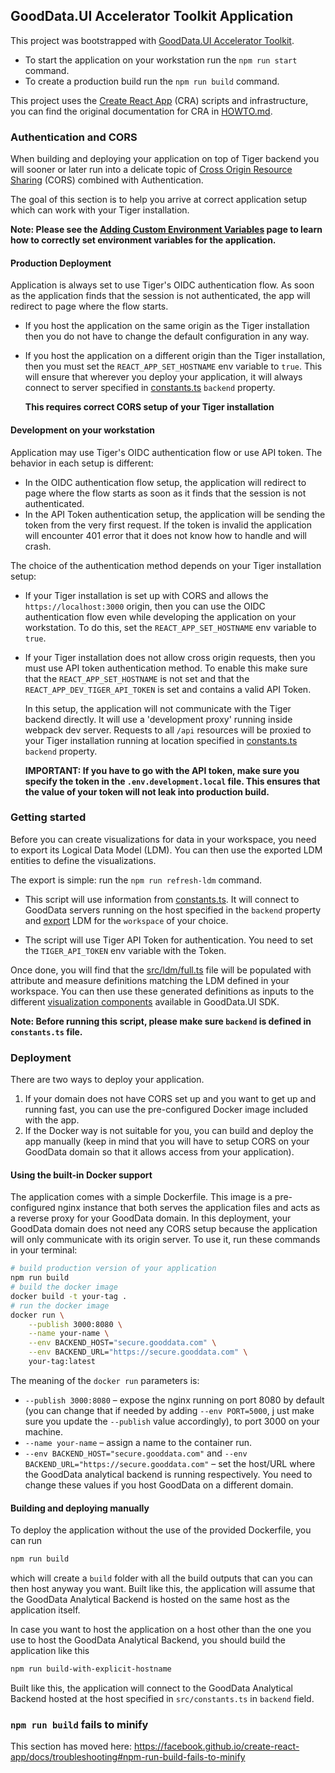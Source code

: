 ## GoodData.UI Accelerator Toolkit Application

This project was bootstrapped with [GoodData.UI Accelerator Toolkit](https://sdk.gooddata.com/gooddata-ui/docs/ht_create_your_first_visualization_toolkit.html).

-  To start the application on your workstation run the `npm run start` command. 
-  To create a production build run the `npm run build` command.

This project uses the [Create React App](https://github.com/facebook/create-react-app) (CRA) scripts and infrastructure, you 
can find the original documentation for CRA in [HOWTO.md](./HOTWO.md).

### Authentication and CORS

When building and deploying your application on top of Tiger backend you will sooner or later run into a delicate 
topic of [Cross Origin Resource Sharing](https://developer.mozilla.org/en-US/docs/Web/HTTP/CORS) (CORS) combined
with Authentication.

The goal of this section is to help you arrive at correct application setup which can work with your Tiger
installation.

**Note: Please see the [Adding Custom Environment Variables](https://create-react-app.dev/docs/adding-custom-environment-variables/) 
page to learn how to correctly set environment variables for the application.**

#### Production Deployment

Application is always set to use Tiger's OIDC authentication flow. As soon as the application finds that the session
is not authenticated, the app will redirect to page where the flow starts.

-  If you host the application on the same origin as the Tiger installation then you do not have to change the 
   default configuration in any way.

-  If you host the application on a different origin than the Tiger installation, then you must set the 
   `REACT_APP_SET_HOSTNAME` env variable to `true`. This will ensure that wherever you deploy your application, 
   it will always connect to server specified in [constants.ts](./src/constants.ts) `backend` property.
   
   **This requires correct CORS setup of your Tiger installation**
   
#### Development on your workstation

Application may use Tiger's OIDC authentication flow or use API token. The behavior in each setup is different: 

*  In the OIDC authentication flow setup, the application will redirect to page where the flow starts as soon as it finds that the session is not authenticated. 
*  In the API Token authentication setup, the application will be sending the token from the very first request. If the token is invalid the application
   will encounter 401 error that it does not know how to handle and will crash.

The choice of the authentication method depends on your Tiger installation setup: 

-  If your Tiger installation is set up with CORS and allows the `https://localhost:3000` origin, then you can use the 
   OIDC authentication flow even while  developing the application on your workstation. To do this, set the `REACT_APP_SET_HOSTNAME` env 
   variable to `true`.

-  If your Tiger installation does not allow cross origin requests, then you must use API token authentication method. To
   enable this make sure that the `REACT_APP_SET_HOSTNAME` is not set and that the `REACT_APP_DEV_TIGER_API_TOKEN` is
   set and contains a valid API Token.

   In this setup, the application will not communicate with the Tiger backend directly. It will use a 'development proxy'
   running inside webpack dev server. Requests to all `/api` resources will be proxied to your Tiger installation running at 
   location specified in [constants.ts](./src/constants.ts) `backend` property.
   
   **IMPORTANT: If you have to go with the API token, make sure you specify the token in the `.env.development.local` file. This ensures
   that the value of your token will not leak into production build.**

### Getting started

Before you can create visualizations for data in your workspace, you need to export its Logical Data Model (LDM). You can 
then use the exported LDM entities to define the visualizations.

The export is simple: run the `npm run refresh-ldm` command.

-  This script will use information from [constants.ts](./src/constants.ts). It will connect to GoodData servers running 
   on the host specified in the `backend` property and [export](https://sdk.gooddata.com/gooddata-ui/docs/gdc_catalog_export.html) LDM for the `workspace` of your choice.

-  The script will use Tiger API Token for authentication. You need to set the `TIGER_API_TOKEN` env variable with the Token.

Once done, you will find that the [src/ldm/full.ts](./src/ldm/full.ts) file will be populated with attribute and measure definitions
matching the LDM defined in your workspace. You can then use these generated definitions as inputs to the different 
[visualization components](https://sdk.gooddata.com/gooddata-ui/docs/start_with_visual_components.html) available in GoodData.UI SDK.

**Note: Before running this script, please make sure `backend` is defined in `constants.ts` file.**

### Deployment

There are two ways to deploy your application.

1. If your domain does not have CORS set up and you want to get up and running fast, you can use the pre-configured Docker image included with the app.
2. If the Docker way is not suitable for you, you can build and deploy the app manually (keep in mind that you will have to setup CORS on your GoodData domain so that it allows access from your application).

#### Using the built-in Docker support

The application comes with a simple Dockerfile. This image is a pre-configured nginx instance that both serves the application files and acts as a reverse proxy for your GoodData domain. In this deployment, your GoodData domain does not need any CORS setup because the application will only communicate with its origin server.
To use it, run these commands in your terminal:

```bash
# build production version of your application
npm run build
# build the docker image
docker build -t your-tag .
# run the docker image
docker run \
    --publish 3000:8080 \
    --name your-name \
    --env BACKEND_HOST="secure.gooddata.com" \
    --env BACKEND_URL="https://secure.gooddata.com" \
    your-tag:latest
```

The meaning of the `docker run` parameters is:

-   `--publish 3000:8080` – expose the nginx running on port 8080 by default (you can change that if needed by adding `--env PORT=5000`, j
    ust make sure you update the `--publish` value accordingly), to port 3000 on your machine.
-   `--name your-name` – assign a name to the container run.
-   `--env BACKEND_HOST="secure.gooddata.com"` and `--env BACKEND_URL="https://secure.gooddata.com"` – set the host/URL where the GoodData analytical backend is running respectively. You need to change these values if you host GoodData on a different domain.

#### Building and deploying manually

To deploy the application without the use of the provided Dockerfile, you can run

```bash
npm run build
```

which will create a `build` folder with all the build outputs that can you can then host anyway you want. Built like this, the application will assume that the GoodData Analytical Backend is hosted on the same host as the application itself.

In case you want to host the application on a host other than the one you use to host the GoodData Analytical Backend, you should build the application like this

```bash
npm run build-with-explicit-hostname
```

Built like this, the application will connect to the GoodData Analytical Backend hosted at the host specified in `src/constants.ts` in `backend` field.

### `npm run build` fails to minify

This section has moved here: https://facebook.github.io/create-react-app/docs/troubleshooting#npm-run-build-fails-to-minify
